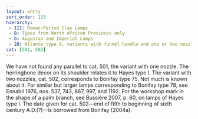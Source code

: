 ```yaml
---
layout: entry
sort_order: 133
hierarchy:
 - III: Roman-Period Clay Lamps
 - B: Types from North African Provinces only
 - b: Augustan and Imperial Lamps
 - 28: Atlante type X, variants with funnel handle and one or two nozzles
cat: [501, 502]
---
```


We have not found any parallel to cat. 501, the variant with one nozzle. The herringbone decor on its shoulder relates it to Hayes type I. The variant with two nozzles, cat. 502, corresponds to Bonifay type 75. Not much is known about it. For similar but larger lamps corresponding to Bonifay type 78, see Ennabli 1976, nos. 537, 743, 867, 997, and 1192. For the workshop mark in the shape of a palm branch, see Bussière 2007, p. 80, on lamps of Hayes type I. The date given for cat. 502—end of fifth to beginning of sixth century A.D.(?)—is borrowed from Bonifay (2004a).
